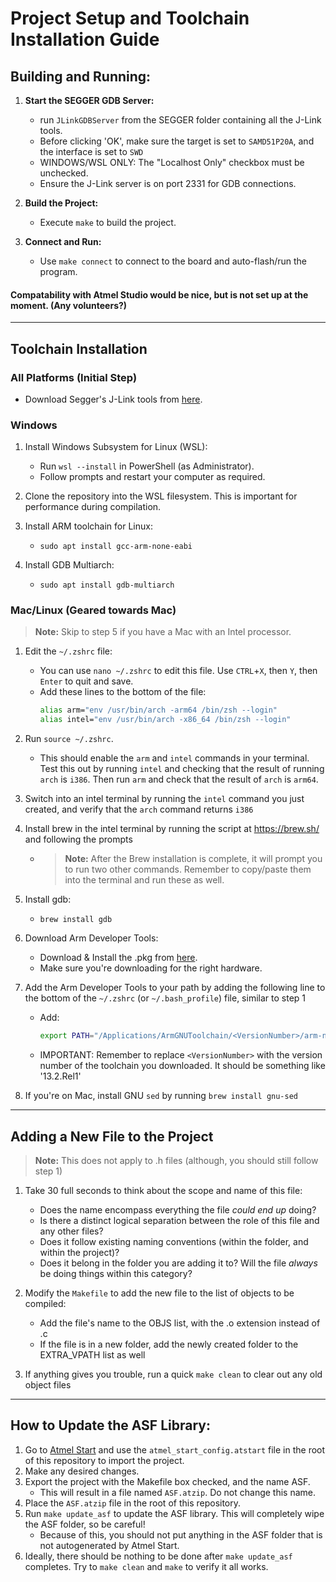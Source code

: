 # Project Setup and Toolchain Installation Guide

## Building and Running:

1. **Start the SEGGER GDB Server:**
   - run `JLinkGDBServer` from the SEGGER folder containing all the J-Link tools.
   - Before clicking 'OK', make sure the target is set to `SAMD51P20A`, and the interface is set to `SWD`
   - WINDOWS/WSL ONLY: The "Localhost Only" checkbox must be unchecked.
   - Ensure the J-Link server is on port 2331 for GDB connections.

2. **Build the Project:**
   - Execute `make` to build the project.

3. **Connect and Run:**
   - Use `make connect` to connect to the board and auto-flash/run the program.

#### Compatability with Atmel Studio would be nice, but is not set up at the moment. (Any volunteers?)


---


## Toolchain Installation

### All Platforms (Initial Step)

- Download Segger's J-Link tools from [here](https://www.segger.com/downloads/jlink/).

### Windows

1. Install Windows Subsystem for Linux (WSL):
   - Run `wsl --install` in PowerShell (as Administrator).
   - Follow prompts and restart your computer as required.

2. Clone the repository into the WSL filesystem. This is important for performance during compilation.


3. Install ARM toolchain for Linux:
   - `sudo apt install gcc-arm-none-eabi`

4. Install GDB Multiarch:
   - `sudo apt install gdb-multiarch`


### Mac/Linux (Geared towards Mac)


> **Note:** Skip to step 5 if you have a Mac with an Intel processor.

1. Edit the `~/.zshrc` file:
   - You can use `nano ~/.zshrc` to edit this file. Use `CTRL`+`X`, then `Y`, then `Enter` to quit and save.
   - Add these lines to the bottom of the file:
     ```bash
     alias arm="env /usr/bin/arch -arm64 /bin/zsh --login"
     alias intel="env /usr/bin/arch -x86_64 /bin/zsh --login"
     ```

2. Run `source ~/.zshrc`.
   - This should enable the `arm` and `intel` commands in your terminal. Test this out by running `intel` and checking that the result of running `arch` is `i386`. Then run `arm` and check that the result of `arch` is `arm64`.

3. Switch into an intel terminal by running the `intel` command you just created, and verify that the `arch` command returns `i386`

4. Install brew in the intel terminal by running the script at https://brew.sh/ and following the prompts
   - > **Note:** After the Brew installation is complete, it will prompt you to run two other commands. Remember to copy/paste them into the terminal and run these as well.

5. Install gdb:
   - `brew install gdb`

6. Download Arm Developer Tools:
   - Download & Install the .pkg from [here](https://developer.arm.com/downloads/-/arm-gnu-toolchain-downloads#:~:text=macOS%20(Apple%20silicon)%20hosted%20cross%20toolchains).
   - Make sure you're downloading for the right hardware.

7. Add the Arm Developer Tools to your path by adding the following line to the bottom of the `~/.zshrc` (or `~/.bash_profile`) file, similar to step 1
   - Add:
        ```bash
        export PATH="/Applications/ArmGNUToolchain/<VersionNumber>/arm-none-eabi/bin/:$PATH"
        ```
   - IMPORTANT: Remember to replace `<VersionNumber>` with the version number of the toolchain you downloaded. It should be something like '13.2.Rel1'

8. If you're on Mac, install GNU `sed` by running `brew install gnu-sed`

---


## Adding a New File to the Project

> **Note:** This does not apply to .h files (although, you should still follow step 1)

1. Take 30 full seconds to think about the scope and name of this file:
   - Does the name encompass everything the file *could end up* doing?
   - Is there a distinct logical separation between the role of this file and any other files?
   - Does it follow existing naming conventions (within the folder, and within the project)?
   - Does it belong in the folder you are adding it to? Will the file *always* be doing things within this category?

2. Modify the `Makefile` to add the new file to the list of objects to be compiled:
   - Add the file's name to the OBJS list, with the .o extension instead of .c
   - If the file is in a new folder, add the newly created folder to the EXTRA_VPATH list as well

3. If anything gives you trouble, run a quick `make clean` to clear out any old object files


---


## How to Update the ASF Library:

1. Go to [Atmel Start](https://start.atmel.com/) and use the `atmel_start_config.atstart` file in the root of this repository to import the project.
2. Make any desired changes.
3. Export the project with the Makefile box checked, and the name ASF. 
   - This will result in a file named `ASF.atzip`. Do not change this name.
4. Place the `ASF.atzip` file in the root of this repository.
5. Run `make update_asf` to update the ASF library. This will completely wipe the ASF folder, so be careful!
   - Because of this, you should not put anything in the ASF folder that is not autogenerated by Atmel Start.
6. Ideally, there should be nothing to be done after `make update_asf` completes. Try to `make clean` and `make` to verify it all works.
